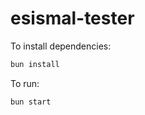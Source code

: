 # esismal-tester

To install dependencies:

```bash
bun install
```

To run:

```bash
bun start
```
